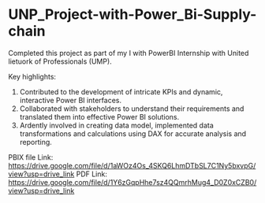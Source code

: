 # UNP_Project-with-Power_Bi-Supply-chain

Completed this project as part of my I with PowerBI Internship with United lietuork of Professionals (UMP).

Key highlights:

1. Contributed to the development of intricate KPIs and dynamic, interactive Power BI interfaces.
2. Collaborated with stakeholders to understand their requirements and translated them into effective Power BI solutions.
3. Ardently involved in creating data model, implemented data transformations and calculations using DAX for accurate analysis and reporting.

PBIX file Link: https://drive.google.com/file/d/1aWOz4Os_4SKQ6LhmDTbSL7C1Ny5bxvpG/view?usp=drive_link
PDF Link: https://drive.google.com/file/d/1Y6zGqpHhe7sz4QQmrhMug4_D0Z0xCZB0/view?usp=drive_link
